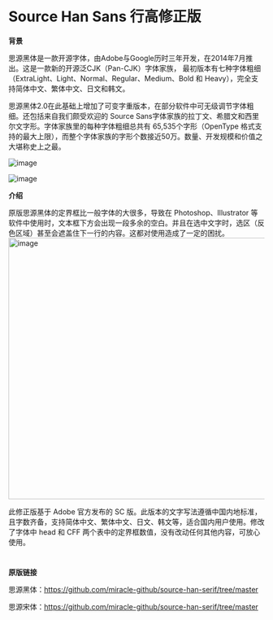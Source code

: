 # Source Han Sans 行高修正版
**背景**

思源黑体是一款开源字体，由Adobe与Google历时三年开发，在2014年7月推出。这是一款新的开源泛CJK（Pan-CJK）字体家族， 最初版本有七种字体粗细（ExtraLight、Light、Normal、Regular、Medium、Bold 和 Heavy），完全支持简体中文、繁体中文、日文和韩文。

思源黑体2.0在此基础上增加了可变字重版本，在部分软件中可无级调节字体粗细。还包括来自我们颇受欢迎的 Source Sans字体家族的拉丁文、希腊文和西里尔文字形。字体家族里的每种字体粗细总共有 65,535个字形（OpenType 格式支持的最大上限），而整个字体家族的字形个数接近50万。数量、开发规模和价值之大堪称史上之最。

![image](https://github.com/user-attachments/assets/5c965547-a82f-4891-9c36-5a71fd125260)

![image](https://github.com/user-attachments/assets/b7d5b7ad-2ada-47ee-93fc-8edd98bf8eb5)


**介绍**

原版思源黑体的定界框比一般字体的大很多，导致在 Photoshop、Illustrator 等软件中使用时，文本框下方会出现一段多余的空白。并且在选中文字时，选区（反色区域）甚至会遮盖住下一行的内容。这都对使用造成了一定的困扰。
<img width="514" alt="image" src="https://github.com/user-attachments/assets/1301f488-bba7-47a9-8e46-5b9db71389ce">

此修正版基于 Adobe 官方发布的 SC 版。此版本的文字写法遵循中国内地标准，且字数齐备，支持简体中文、繁体中文、日文、韩文等，适合国内用户使用。修改了字体中 head 和 CFF 两个表中的定界框数值，没有改动任何其他内容，可放心使用。

#
**原版链接**

思源黑体：https://github.com/miracle-github/source-han-serif/tree/master

思源宋体：https://github.com/miracle-github/source-han-serif/tree/master
